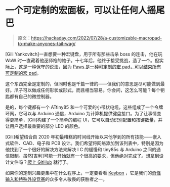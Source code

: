 # 一个可定制的宏面板，可以让任何人摇尾巴

> 原文：<https://hackaday.com/2022/07/28/a-customizable-macropad-to-make-anyones-tail-wag/>

[Gili Yankovitch]一直想要一种宏键盘，用于所有那些击杀 boss 的连击，他在玩 WoW 时一直藏着他巫师袍的袖子。十七年后，他终于接受挑战，造了一个。但实际上，这是一种保守的说法，因为 [Paws 是一种可定制的宏 pad，可以结束所有可定制的宏 pad](https://medium.com/@giliya/id-rather-be-shiny-c33492550b08)。

这个东西完全是定制的，但同时也是千篇一律的——但我们的意思是尽可能做到最好。爪子可以做成任何形状或形式，而且相当容易。你会问，这怎么可能？每个钥匙都有自己的微控制器。

是的，每个键都有一个 ATtiny85 和一个可爱的小带状电缆，这些组成了一个令牌环网，它可以与 Arduino 通信，Arduino 为计算机提供键盘接口。为了让事情变得更简单，[Gili]构建了一个简单的编程 UI，它可以自动识别配置和按键数量，并让用户选择最重要的部分 LED 的颜色。

[Gili]希望结合自 2020 年初最糟糕的时间线开始以来他学到的所有技能——嵌入式软件、CAD、电子和 PCB 设计。我们希望将网络添加到该列表中，特别是因为他找到了一个很好的解决方法来解决 I C 的缓慢和 tiny85s 与 Arduino 之间的通信限制。虽然[吉利]可能一开始就有一个很高的要求，但他绝对完成了。想拿到设计文件吗？[爬上 GitHub](https://github.com/gili-yankovitch/paws-module) 就行了。

如果你的定制兴趣更集中在什么程序上，一定要看看 [Keybon](https://hackaday.io/project/176239-keybon-adaptive-macro-keyboard) ，它是我们的[奇怪输入和特殊外设竞赛](https://hackaday.com/2022/07/13/overwhelmed-by-odd-inputs-the-contest-winners-and-more/)的众多令人敬畏的获胜者之一。
